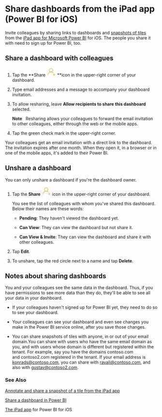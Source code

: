 <properties 
   pageTitle="Share dashboards from the iPad app (Power BI for iOS)"
   description="Share dashboards from the iPad app (Power BI for iOS)"
   services="powerbi" 
   documentationCenter="" 
   authors="maggiesMSFT" 
   manager="mblythe" 
   editor=""
   tags=""/>
 
<tags
   ms.service="powerbi"
   ms.devlang="NA"
   ms.topic="article"
   ms.tgt_pltfrm="NA"
   ms.workload="powerbi"
   ms.date="10/14/2015"
   ms.author="maggies"/>

# Share dashboards from the iPad app (Power BI for iOS)

Invite colleagues by sharing links to dashboards and [snapshots of tiles](powerbi-mobile-annotate-and-share-a-snapshot-from-the-ipad-app.md) from the [iPad app for Microsoft Power BI](http://go.microsoft.com/fwlink/?LinkId=522062) for iOS. The people you share it with need to sign up for Power BI, too.

## Share a dashboard with colleagues

1.  Tap the **Share ![](media/powerbi-mobile-share-dashboards-from-the-ipad-app/PBI_iPad_ShareIcon.png) **icon in the upper-right corner of your dashboard.

2.  Type email addresses and a message to accompany your dashboard invitation.

3.  To allow resharing, leave **Allow recipients to share this dashboard** selected.

    **Note**   Resharing allows your colleagues to forward the email invitation to other colleagues, either through the web or the mobile apps.

4.  Tap the green check mark in the upper-right corner.

Your colleagues get an email invitation with a direct link to the dashboard. The invitation expires after one month. When they open it, in a browser or in one of the mobile apps, it's added to their Power BI.

## Unshare a dashboard

You can only unshare a dashboard if you're the dashboard owner.

1.  Tap the **Share** ![](media/powerbi-mobile-share-dashboards-from-the-ipad-app/PBI_iPad_ShareIcon.png) icon in the upper-right corner of your dashboard.

    You see the list of colleagues with whom you've shared this dashboard. Below their names are these words:

    -   **Pending**: They haven't viewed the dashboard yet.

    -   **Can View**: They can view the dashboard but not share it.

    -   **Can View & Invite**: They can view the dashboard and share it with other colleagues.

2.  Tap **Edit**.

3.  To unshare, tap the red circle next to a name and tap **Delete**.

## Notes about sharing dashboards

You and your colleagues see the same data in the dashboard. Thus, if you have permissions to see more data than they do, they'll be able to see all your data in your dashboard.

-   If your colleagues haven't signed up for Power BI yet, they need to do so to see your dashboard.

-   Your colleagues can see your dashboard and even see changes you make in the Power BI service online, after you save those changes.

-   You can share snapshots of tiles with anyone, in or out of your email domain.You can share with users who have the same email domain as you, and with users whose domain is different but registered within the tenant. For example, say you have the domains contoso.com and contoso2.com registered in the tenant. If your email address is konrads@contoso.com, you can share with ravali@contoso.com, and also with gustav@contoso2.com.

### See Also

[Annotate and share a snapshot of a tile from the iPad app](powerbi-mobile-annotate-and-share-a-snapshot-from-the-ipad-app.md)

[Share a dashboard in Power BI](powerbi-service-share-unshare-dashboard.md)

[The iPad app](powerbi-mobile-iphone-app-get-started.md) for Power BI for iOS
